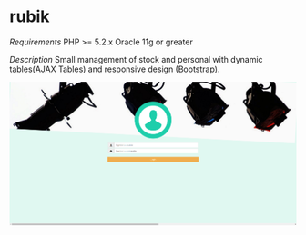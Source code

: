 # rubik
*Requirements*
PHP >= 5.2.x
Oracle 11g or greater

*Description*
Small management of stock and personal with dynamic tables(AJAX Tables) and responsive design (Bootstrap).


![alt text][logo]

[logo]: https://github.com/JoValo/rubik/blob/master/Pasted%20image%20at%202017_05_29%2002_54%20PM.png "Rubik Login"

